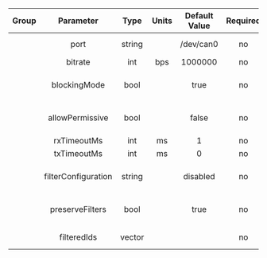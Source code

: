 | Group |      Parameter      |    Type     | Units | Default Value | Required |               Description              |              Notes              |
|:-----:|:-------------------:|:-----------:|:-----:|:-------------:|:--------:|:--------------------------------------:|:-------------------------------:|
|       |        port         |   string    |       |   /dev/can0   |    no    |            CAN device path             |                                 |
|       |       bitrate       |     int     |  bps  |    1000000    |    no    |              CAN bitrate               |                                 |
|       |    blockingMode     |    bool     |       |     true      |    no    |         blocking mode enabled          |                                 |
|       |   allowPermissive   |    bool     |       |     false     |    no    |       read/write permissive mode       |                                 |
|       |     rxTimeoutMs     |     int     |  ms   |       1       |    no    |               RX timeout               |                                 |
|       |     txTimeoutMs     |     int     |  ms   |       0       |    no    |               TX timeout               |                                 |
|       | filterConfiguration |   string    |       |   disabled    |    no    |          filter configuration          | disabled, noRange, maskAndRange |
|       |   preserveFilters   |    bool     |       |     true      |    no    | don't clear acceptance filters on init |                                 |
|       |     filteredIds     | vector<int> |       |               |    no    |           filtered node IDs            |                                 |
